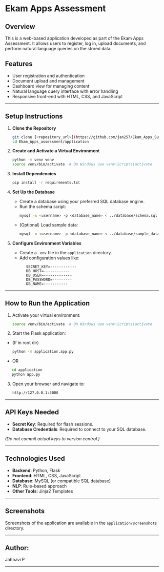 # Ekam Apps Assessment

## Overview
This is a web-based application developed as part of the Ekam Apps Assessment. It allows users to register, log in, upload documents, and perform natural language queries on the stored data.

## Features
- User registration and authentication
- Document upload and management
- Dashboard view for managing content
- Natural language query interface with error handling
- Responsive front-end with HTML, CSS, and JavaScript

---

## Setup Instructions

1. **Clone the Repository**
   ```bash
   git clone [<repository_url>](https://github.com/jan257/Ekam_Apps_Submission-QuickDocs.git)
   cd Ekam_Apps_assessment/application
   ```

2. **Create and Activate a Virtual Environment**
   ```bash
   python -m venv venv
   source venv/bin/activate  # On Windows use venv\Scripts\activate
   ```

3. **Install Dependencies**
   ```bash
   pip install -r requirements.txt
   ```

4. **Set Up the Database**
   - Create a database using your preferred SQL database engine.
   - Run the schema script:
     ```bash
     mysql -u <username> -p <database_name> < ../database/schema.sql
     ```
   - (Optional) Load sample data:
     ```bash
     mysql -u <username> -p <database_name> < ../database/sample_data.sql
     ```

5. **Configure Environment Variables**
   - Create a `.env` file in the `application` directory.
   - Add configuration values like:
     ```env
        SECRET_KEY=------------
        DB_HOST=------------
        DB_USER=-------------
        DB_PASSWORD=---------
        DB_NAME=-----------
     ```

---

## How to Run the Application

1. Activate your virtual environment:
   ```bash
   source venv/bin/activate  # On Windows use venv\Scripts\activate
   ```

2. Start the Flask application:
- (If in root dir)
   ```bash
   python -m application.app.py
   ```
- OR
```bash
   cd application
   python app.py
```

3. Open your browser and navigate to:
   ```
   http://127.0.0.1:5000
   ```

---

## API Keys Needed
- **Secret Key**: Required for flash sessions.
- **Database Credentials**: Required to connect to your SQL database.

*(Do not commit actual keys to version control.)*

---

## Technologies Used
- **Backend**: Python, Flask
- **Frontend**: HTML, CSS, JavaScript
- **Database**: MySQL (or compatible SQL database)
- **NLP**: Rule-based approach
- **Other Tools**: Jinja2 Templates

---

## Screenshots
Screenshots of the application are available in the `application/screenshots` directory.

---

## Author: 
Jahnavi P

---

